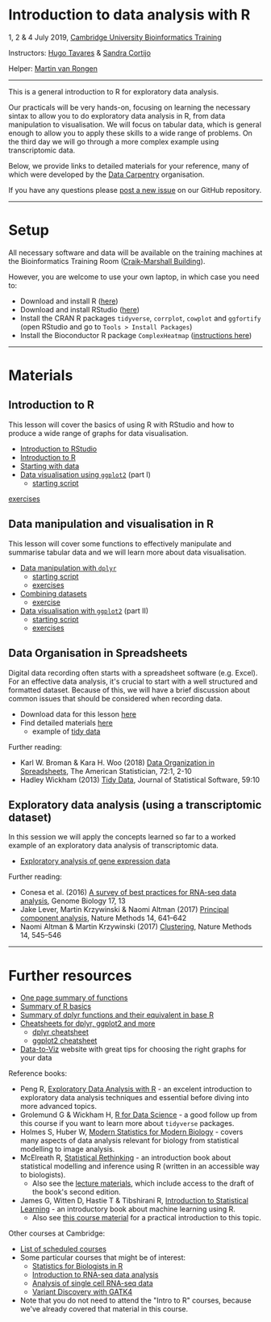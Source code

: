 # Introduction to data analysis with R

1, 2 & 4 July 2019, [Cambridge University Bioinformatics Training](https://bioinfotraining.bio.cam.ac.uk/)

Instructors: [Hugo Tavares](https://www.slcu.cam.ac.uk/people/tavares-hugo) & [Sandra Cortijo](https://www.slcu.cam.ac.uk/people/cortijo-sandra)

Helper: [Martin van Rongen](https://www.slcu.cam.ac.uk/people/van-rongen-martin)

----

This is a general introduction to R for exploratory data analysis. 

Our practicals will be very hands-on, focusing on learning the necessary sintax 
to allow you to do exploratory data analysis in R, from data manipulation to visualisation. 
We will focus on tabular data, which is general enough to allow you to apply 
these skills to a wide range of problems. On the third day we will go through a 
more complex example using transcriptomic data.

Below, we provide links to detailed materials for your reference, many of 
which were developed by the [Data Carpentry](https://datacarpentry.org) organisation.

If you have any questions please [post a new issue](https://github.com/tavareshugo/2019-07-01-bioinformatics_for_biologists/issues) 
on our GitHub repository.

----

# Setup

All necessary software and data will be available on the training machines at 
the Bioinformatics Training Room 
([Craik-Marshall Building](https://maps.google.co.uk/maps?hl=en-GB&q=Craik-Marshall+Building,+Downing+Site,+Cambridge&source=calendar)).

However, you are welcome to use your own laptop, in which case you need to:

* Download and install R ([here](https://cran.r-project.org/))
* Download and install RStudio ([here](https://www.rstudio.com/products/rstudio/download/#download))
* Install the CRAN R packages `tidyverse`, `corrplot`, `cowplot` and `ggfortify` (open RStudio and go to `Tools > Install Packages`)
* Install the Bioconductor R package `ComplexHeatmap` ([instructions here](https://bioconductor.org/packages/release/bioc/html/ComplexHeatmap.html))

----

# Materials 

## Introduction to R

This lesson will cover the basics of using R with RStudio and how to produce 
a wide range of graphs for data visualisation. 

* [Introduction to RStudio](https://datacarpentry.org/R-ecology-lesson/00-before-we-start.html)
* [Introduction to R](https://datacarpentry.org/R-ecology-lesson/01-intro-to-r.html)
* [Starting with data](https://datacarpentry.org/R-ecology-lesson/02-starting-with-data.html)
* [Data visualisation using `ggplot2`](https://tavareshugo.github.io/data_carpentry_extras/ggplot2_prelude/intro_ggplot2.html) (part I)
    * [starting script](https://raw.githubusercontent.com/tavareshugo/2019-07-01-bioinformatics_for_biologists/master/ggplot_partI_lesson.R)

[exercises](https://tavareshugo.github.io/data_carpentry_extras/slides_with_exercises/exercises.html)


## Data manipulation and visualisation in R

This lesson will cover some functions to effectively manipulate and summarise 
tabular data and we will learn more about data visualisation.

* [Data manipulation with `dplyr`](https://datacarpentry.org/R-ecology-lesson/03-dplyr.html)
    * [starting script](https://raw.githubusercontent.com/tavareshugo/2019-07-01-bioinformatics_for_biologists/master/dplyr_lesson.R)
    * [exercises](https://tavareshugo.github.io/data_carpentry_extras/slides_with_exercises/exercises.html#2_manipulating_data_frames_with_dplyr)
* [Combining datasets](https://rawgit.com/bioinformatics-core-shared-training/r-intermediate/master/4.summarise-and-combine-live-coding-script.html#joining)
    * [exercise](https://tavareshugo.github.io/data_carpentry_extras/slides_with_exercises/exercises.html#44_combining_datasets)
* [Data visualisation with `ggplot2`](https://datacarpentry.org/R-ecology-lesson/04-visualization-ggplot2.html#plotting_time_series_data) (part II)
    * [starting script](https://raw.githubusercontent.com/tavareshugo/2019-07-01-bioinformatics_for_biologists/master/ggplot_partII_lesson.R)
    * [exercises](https://tavareshugo.github.io/data_carpentry_extras/slides_with_exercises/exercises.html#3_plotting_with_ggplot2)


## Data Organisation in Spreadsheets

Digital data recording often starts with a spreadsheet software (e.g. Excel). 
For an effective data analysis, it's crucial to start with a well structured 
and formatted dataset. Because of this, we will have a brief discussion about 
common issues that should be considered when recording data.

* Download data for this lesson [here](https://ndownloader.figshare.com/files/2252083)
* Find detailed materials [here](https://datacarpentry.org/spreadsheet-ecology-lesson/)
    * example of [tidy data](https://docs.google.com/spreadsheets/d/1VIygwM-x-wuYVGJv1JFFPRosg0DzSXdM1jLf5bHwg7o/edit?usp=sharing)

Further reading:

*  Karl W. Broman & Kara H. Woo (2018) [Data Organization in Spreadsheets](https://doi.org/10.1080/00031305.2017.1375989), 
The American Statistician, 72:1, 2-10
* Hadley Wickham (2013) [Tidy Data](http://dx.doi.org/10.18637/jss.v059.i10), 
Journal of Statistical Software, 59:10


## Exploratory data analysis (using a transcriptomic dataset)

In this session we will apply the concepts learned so far to a worked example of 
an exploratory data analysis of transcriptomic data.

* [Exploratory analysis of gene expression data](https://tavareshugo.github.io/data-carpentry-rnaseq/)


Further reading:

* Conesa et al. (2016) [A survey of best practices for RNA-seq data analysis](https://doi.org/10.1186/s13059-016-0881-8),
Genome Biology 17, 13
* Jake Lever, Martin Krzywinski & Naomi Altman (2017) [Principal component analysis](https://www.nature.com/articles/nmeth.4346),
Nature Methods 14, 641–642
* Naomi Altman & Martin Krzywinski (2017) [Clustering](https://www.nature.com/articles/nmeth.4299), 
Nature Methods 14, 545–546

----

# Further resources

* [One page summary of functions](https://drive.google.com/file/d/1bo8vMXeeiRy8l89eIjOALezO3V5oaewY/view)
* [Summary of R basics](https://tavareshugo.github.io/data_carpentry_extras/recap_intro_r/recap_intro_r.html)
* [Summary of dplyr functions and their equivalent in base R](https://tavareshugo.github.io/data_carpentry_extras/base-r_tidyverse_equivalents/base-r_tidyverse_equivalents.html)
* [Cheatsheets for dplyr, ggplot2 and more](https://www.rstudio.com/resources/cheatsheets/)
    * [dplyr cheatsheet](https://github.com/rstudio/cheatsheets/raw/master/data-transformation.pdf)
    * [ggplot2 cheatsheet](https://github.com/rstudio/cheatsheets/raw/master/data-visualization-2.1.pdf)
* [Data-to-Viz](https://www.data-to-viz.com/) website with great tips for choosing the right graphs for your data


Reference books:

* Peng R, [Exploratory Data Analysis with R](https://bookdown.org/rdpeng/exdata/) - an excelent introduction to exploratory data analysis techniques and essential before diving into more advanced topics.
* Grolemund G & Wickham H, [R for Data Science](http://r4ds.had.co.nz/) - a good follow up from this course if you want to learn more about `tidyverse` packages.
* Holmes S, Huber W, [Modern Statistics for Modern Biology](https://www.huber.embl.de/msmb/) - covers many aspects of data analysis relevant for biology from statistical modelling to image analysis.
* McElreath R, [Statistical Rethinking](https://xcelab.net/rm/statistical-rethinking/) - an introduction book about statistical modelling and inference using R (written in an accessible way to biologists).
    * Also see the [lecture materials](https://github.com/rmcelreath/statrethinking_winter2019), which include access to the draft of the book's second edition. 
*  James G, Witten D, Hastie T & Tibshirani R, [Introduction to Statistical Learning](http://www-bcf.usc.edu/~gareth/ISL/) - an introductory book about machine learning using R.
    * Also see [this course material](https://lgatto.github.io/IntroMachineLearningWithR/) for a practical introduction to this topic.


Other courses at Cambridge:

* [List of scheduled courses](https://www.training.cam.ac.uk/search?course_type_facet_shown=&scheduled=on&course_date_facet_shown=true&course_availability_facet_shown=&provider_1345591=on&provider_facet_shown=&scrollPos=342)
* Some particular courses that might be of interest:
    * [Statistics for Biologists in R](https://www.training.cam.ac.uk/event/2815748)
    * [Introduction to RNA-seq data analysis](https://www.training.cam.ac.uk/course/bioinfo-RNAseq3)
    * [Analysis of single cell RNA-seq data](https://www.training.cam.ac.uk/event/2823386)
    * [Variant Discovery with GATK4](https://www.training.cam.ac.uk/event/2858057)
* Note that you do not need to attend the "Intro to R" courses, because we've already covered that material in this course.
